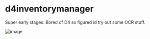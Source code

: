 # d4inventorymanager

Super early stages. Bored of D4 so figured id try out some OCR stuff.


![image](https://github.com/rickwillcox/d4inventorymanager/assets/53924507/eb1a1917-0e44-422a-aacb-5ad83e8bce1a)
